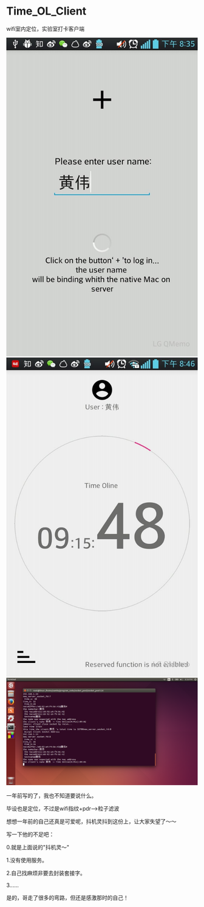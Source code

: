 # Time_OL_Client
wifi室内定位，实验室打卡客户端


![image](https://github.com/DvHuang/Time_OL_Client/blob/master/login.jpg)
![image](https://github.com/DvHuang/Time_OL_Client/blob/master/time.jpg)
![image](https://github.com/DvHuang/Time_OL_Client/blob/master/server.PNG)

一年前写的了，我也不知道要说什么。

毕设也是定位，不过是wifi指纹+pdr-->粒子滤波

想想一年前的自己还真是可爱呢，抖机灵抖到这份上，让大家失望了～～

写一下他的不足吧：

0.就是上面说的"抖机灵～"

1.没有使用服务。

2.自己找麻烦非要去封装套接字。

3......

是的，哥走了很多的弯路，但还是感激那时的自己！
